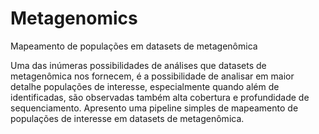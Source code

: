 # Metagenomics
Mapeamento de populações em datasets de metagenômica

Uma das inúmeras possibilidades de análises que datasets de metagenômica nos fornecem, é a possibilidade de analisar em maior detalhe populações de interesse, especialmente quando além de identificadas, são observadas também alta cobertura e profundidade de sequenciamento.
Apresento uma pipeline simples de mapeamento de populações de interesse em datasets de metagenômica.
